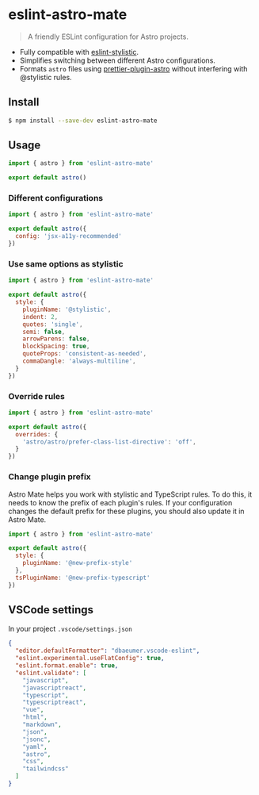 # eslint-astro-mate

> A friendly ESLint configuration for Astro projects.

- Fully compatible with [eslint-stylistic](https://github.com/eslint-stylistic/eslint-stylistic).
- Simplifies switching between different Astro configurations.
- Formats `astro` files using [prettier-plugin-astro](https://github.com/withastro/prettier-plugin-astro) without interfering with @stylistic rules.

## Install

```bash
$ npm install --save-dev eslint-astro-mate
```


## Usage

```javascript
import { astro } from 'eslint-astro-mate'

export default astro()
```

### Different configurations

```javascript
import { astro } from 'eslint-astro-mate'

export default astro({
  config: 'jsx-a11y-recommended'
})
```

### Use same options as stylistic

```javascript
import { astro } from 'eslint-astro-mate'

export default astro({
  style: {
    pluginName: '@stylistic',
    indent: 2,
    quotes: 'single',
    semi: false,
    arrowParens: false,
    blockSpacing: true,
    quoteProps: 'consistent-as-needed',
    commaDangle: 'always-multiline',
  }
})
```

### Override rules

```javascript
import { astro } from 'eslint-astro-mate'

export default astro({
  overrides: {
    'astro/astro/prefer-class-list-directive': 'off',
  }
})
```

### Change plugin prefix

Astro Mate helps you work with stylistic and TypeScript rules. To do this, it needs to know the prefix of each plugin's rules. If your configuration changes the default prefix for these plugins, you should also update it in Astro Mate.

```javascript
import { astro } from 'eslint-astro-mate'

export default astro({
  style: {
    pluginName: '@new-prefix-style'
  },
  tsPluginName: '@new-prefix-typescript'
})
```

## VSCode settings

In your project `.vscode/settings.json`

```json
{
  "editor.defaultFormatter": "dbaeumer.vscode-eslint",
  "eslint.experimental.useFlatConfig": true,
  "eslint.format.enable": true,
  "eslint.validate": [
    "javascript",
    "javascriptreact",
    "typescript",
    "typescriptreact",
    "vue",
    "html",
    "markdown",
    "json",
    "jsonc",
    "yaml",
    "astro",
    "css",
    "tailwindcss"
  ]
}
```
